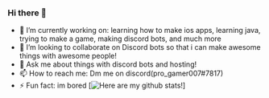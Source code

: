 ### Hi there 👋



- 🔭 I’m currently working on: learning how to make ios apps, learning java, trying to make a game, making discord bots, and much more 
- 👯 I’m looking to collaborate on Discord bots so that i can make awesome things with awesome people!
- 💬 Ask me about things with discord bots and hosting!
- 📫 How to reach me: Dm me on discord(pro_gamer007#7817)
- ⚡ Fun fact: im bored
[![Here are my github stats!](https://github-readme-stats.vercel.app/api?username=pro-gamer007&show_icons=true&theme=radical)]

